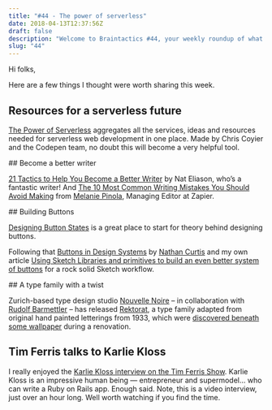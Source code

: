 ```yaml
---
title: "#44 - The power of serverless"
date: 2018-04-13T12:37:56Z
draft: false
description: "Welcome to Braintactics #44, your weekly roundup of what’s happening in design, code and typography."
slug: "44"
---
```


Hi folks,

Here are a few things I thought were worth sharing this week.

## Resources for a serverless future

[The Power of Serverless](https://thepowerofserverless.info/) aggregates all the services, ideas and resources needed for serverless web development in one place. Made by Chris Coyier and the Codepen team, no doubt this will become a very helpful tool.

## Become a better writer

[21 Tactics to Help You Become a Better Writer](https://www.nateliason.com/better-writer/) by Nat Eliason, who’s a fantastic writer! And [The 10 Most Common Writing Mistakes You Should Avoid Making](https://zapier.com/blog/writing-mistakes/) from [Melanie Pinola](https://twitter.com/melaniepinola), Managing Editor at Zapier.

## Building Buttons

[Designing Button States](https://cloudfour.com/thinks/designing-button-states/) is a great place to start for theory behind designing buttons.

Following that [Buttons in Design Systems](https://medium.com/eightshapes-llc/buttons-in-design-systems-eac3acf7e23) by [Nathan Curtis](https://medium.com/@nathanacurtis) and my own article [Using Sketch Libraries and primitives to build an even better system of buttons](https://medium.com/@harrycresswell/using-sketch-libraries-and-primitives-to-build-an-even-better-system-of-buttons-ecc8f25486ac) for a rock solid Sketch workflow.

## A type family with a twist

Zurich-based type design studio [Nouvelle Noire](https://www.nouvellenoire.ch/) – in collaboration with [Rudolf Barmettler](http://vvk.zhdk.ch/personen/team/rudolf-barmettler/) – has released [Rektorat](https://www.nouvellenoire.ch/product/rektorat/), a type family adapted from original hand painted letterings from 1933, which were [discovered beneath some wallpaper](https://www.itsnicethat.com/articles/nouvelle-noir-rudolf-barmettler-rektorat-graphic-design-120418) during a renovation.

## Tim Ferris talks to Karlie Kloss

I really enjoyed the [Karlie Kloss interview on the Tim Ferris Show](https://www.youtube.com/watch?v=kJ3hrVhYfew). Karlie Kloss is an impressive human being — entrepreneur and supermodel... who can write a Ruby on Rails app. Enough said. Note, this is a video interview, just over an hour long. Well worth watching if you find the time.
